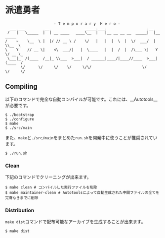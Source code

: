 # 派遣勇者

```
                      - T e m p o r a r y  H e r o -
  ___ ___         __                _____.___.                  .__
 /   |   \_____  |  | __ ____   ____\__  |   |__ __ __ __  _____|  |__ _____
/    ~    \__  \ |  |/ // __ \ /    \/   |   |  |  \  |  \/  ___/  |  \\__  \
\    Y    // __ \|    <\  ___/|   |  \____   |  |  /  |  /\___ \|   Y  \/ __ \_
 \___|_  /(____  /__|_ \\___  >___|  / ______|____/|____//____  >___|  (____  /
       \/      \/     \/    \/     \/\/                       \/     \/     \/
```

## Compiling

以下のコマンドで完全な自動コンパイルが可能です。これには、__Autotools__が必要です。

```session
$ ./bootstrap
$ ./configure
$ make
$ ./src/main
```

また、`make`と`./src/main`をまとめた`run.sh`を開発中に使うことが推奨されています。

```session
$ ./run.sh
```

### Clean

下記のコマンドでクリーニングが出来ます。

```session
$ make clean # コンパイルした実行ファイルを削除
$ make maintainer-clean # Autotoolsによって自動生成された中間ファイルの全てを完膚なきまでに削除
```

### Distribution

`make dist`コマンドで配布可能なアーカイブを生成することが出来ます。

```session
$ make dist
```
